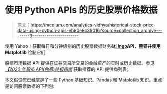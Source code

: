 # 使用 Python APIs 的历史股票价格数据

> 原文：<https://medium.com/analytics-vidhya/historical-stock-price-data-using-python-apis-eb80e8c39016?source=collection_archive---------3----------------------->

使用 Yahoo！获取每日和分钟级别的历史股票数据财务&[**ti Ingo**](https://api.tiingo.com/documentation/general/overview)**API、熊猫并使用 Matplotlib** 绘制它们

股票市场数据 API 提供在证券交易所交易的金融资产的实时或历史数据。参见[*【2020 年股市 API(免费)终极指南*](/@andy.m9627/the-ultimate-guide-to-stock-market-apis-for-2020-1de6f55adbb) 获取推荐的 API 提供商列表。

本文假设您已经掌握了一些 Python 基础知识、Pandas 和 Matplotlib 知识。重点是访问股票数据的下列包:
